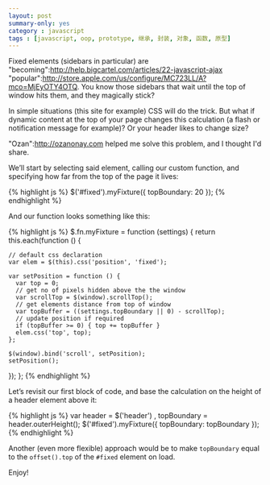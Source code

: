 ```yaml
---
layout: post
summary-only: yes
category : javascript
tags : [javascript, oop, prototype, 继承, 封装, 对象, 函数, 原型]
---
```


Fixed elements (sidebars in particular) are "becoming":http://help.bigcartel.com/articles/22-javascript-ajax "popular":http://store.apple.com/us/configure/MC723LL/A?mco=MjEyOTY4OTQ. You know those sidebars that wait until the top of window hits them, and they magically stick?

In simple situations (this site for example) CSS will do the trick. But what if dynamic content at the top of your page changes this calculation (a flash or notification message for example)? Or your header likes to change size?

"Ozan":http://ozanonay.com helped me solve this problem, and I thought I'd share. 

We’ll start by selecting said element, calling our custom function, and specifying how far from the top of the page it lives:

{% highlight js %}
$('#fixed').myFixture({ topBoundary: 20 });
{% endhighlight %}

And our function looks something like this:

{% highlight js %}
$.fn.myFixture = function (settings) {
  return this.each(function () {
    
    // default css declaration 
    var elem = $(this).css('position', 'fixed');
    
    var setPosition = function () {         
      var top = 0;
      // get no of pixels hidden above the the window     
      var scrollTop = $(window).scrollTop();    
      // get elements distance from top of window
      var topBuffer = ((settings.topBoundary || 0) - scrollTop);
      // update position if required
      if (topBuffer >= 0) { top += topBuffer }
      elem.css('top', top);      
    };
        
    $(window).bind('scroll', setPosition);
    setPosition();
  });
};
{% endhighlight %}

Let’s revisit our first block of code, and base the calculation on the height of a header element above it:

{% highlight js %}
var header = $('header')
  , topBoundary = header.outerHeight();
$('#fixed').myFixture({ topBoundary: topBoundary });
{% endhighlight %}

Another (even more flexible) approach would be to make <code class="default-size">topBoundary</code> equal to the <code class="default-size">offset().top</code> of the <code class="default-size">#fixed</code> element on load.

Enjoy!